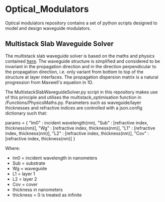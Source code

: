 # Optical_Modulators

Optical modulators repository contains a set of python scripts designed to model and design waveguide modulators.

## Multistack Slab Waveguide Solver

The multistack slab waveguide solver is based on the maths and physics contained [here](http://fotonica.intec.ugent.be/download/ocs131.pdf). The waveguide structure is simplified and considered to be invariant in the propagation direction and in the direction perpendicular to the propagation direction, i.e. only variant from bottom to top of the structure at layer interfaces. The propagation dispersion matrix is a natural progression from Maxwell's equation in 1D.

The MultistackSlabWaveguideSolver.py script in this repository makes use of this principle and utilises the multistack_optimisation function in /Functions/PhysicsMaths.py. Parameters such as waveguide/layer thicknesses and refractive indices are controlled with a json.config dictionary such that:

params = {
    "lm0" : incident wavelength(nm),
    "Sub" : [refractive index, thickness(nm)],
    "Wg" : [refractive index, thickness(nm)],
    "L1" : [refractive index, thickness(nm)],
    "L2" : [refractive index, thickness(nm)],
    "Cov" : [refractive index, thickness(nm)]
}

Where:

* lm0 = incident wavelength in nanometers
* Sub = substrate
* Wg = waveguide
* L1 = layer 1
* L2 = layer 2
* Cov = cover
* thickness in nanometers
* thickness = 0 is treated as infinite
